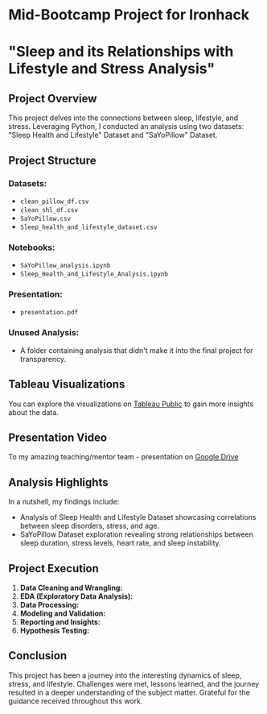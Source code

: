 # Mid-Bootcamp Project for Ironhack
# "Sleep and its Relationships with Lifestyle and Stress Analysis"

## Project Overview
This project delves into the connections between sleep, lifestyle, and stress. Leveraging Python, I conducted an analysis using two datasets: "Sleep Health and Lifestyle" Dataset and "SaYoPillow" Dataset.

## Project Structure
### Datasets:
- `clean_pillow_df.csv`
- `clean_shl_df.csv`
- `SaYoPillow.csv`
- `Sleep_health_and_lifestyle_dataset.csv`

### Notebooks:
- `SaYoPillow_analysis.ipynb`
- `Sleep_Health_and_Lifestyle_Analysis.ipynb`

### Presentation:
- `presentation.pdf`

### Unused Analysis:
- A folder containing analysis that didn't make it into the final project for transparency.

## Tableau Visualizations
You can explore the visualizations on [Tableau Public](Tableau_Public_Link) to gain more insights about the data.

## Presentation Video
To my amazing teaching/mentor team - presentation on [Google Drive](Presentation_Google_Drive_Link)

## Analysis Highlights
In a nutshell, my findings include:
- Analysis of Sleep Health and Lifestyle Dataset showcasing correlations between sleep disorders, stress, and age.
- SaYoPillow Dataset exploration revealing strong relationships between sleep duration, stress levels, heart rate, and sleep instability.

## Project Execution
1. **Data Cleaning and Wrangling:**
2. **EDA (Exploratory Data Analysis):**
3. **Data Processing:**
4. **Modeling and Validation:**
5. **Reporting and Insights:**
6. **Hypothesis Testing:**

## Conclusion
This project has been a journey into the interesting dynamics of sleep, stress, and lifestyle. Challenges were met, lessons learned, and the journey resulted in a deeper understanding of the subject matter. Grateful for the guidance received throughout this work.

